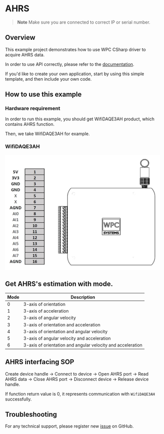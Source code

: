 # AHRS
> **Note**
> Make sure you are connected to correct IP or serial number.

## Overview

This example project demonstrates how to use WPC CSharp driver to acquire AHRS data.

In order to use API correctly, please refer to the [documentation](https://wpc-systems-ltd.github.io/WPC_CSharp_driver_release/).

If you'd like to create your own application, start by using this simple template, and then include your own code.

## How to use this example

### Hardware requirement

In order to run this example, you should get WifiDAQE3AH product, which contains AHRS function.

Then, we take WifiDAQE3AH for example.

### WifiDAQE3AH

<img src="https://github.com/WPC-Systems-Ltd/WPC_CSharp_driver_release/blob/main/Reference/Pinouts/pinout-WifiDAQE3AH.JPG" alt="drawing" width="600"/>

## Get AHRS's estimation with mode.

| Mode |  Description                                                   |
|------|----------------------------------------------------------------|
|   0  | 3-axis of orientation                                          |
|   1  | 3-axis of acceleration                                         |
|   2  | 3-axis of angular velocity                                     |
|   3  | 3-axis of orientation and acceleration                         |
|   4  | 3-axis of orientation and angular velocity                     |
|   5  | 3-axis of angular velocity and acceleration                    |
|   6  | 3-axis of orientation and angular velocity and acceleration    |

## AHRS interfacing SOP

Create device handle -> Connect to device -> Open AHRS port -> Read AHRS data -> Close AHRS port -> Disconnect device -> Release device handle.

If function return value is 0, it represents communication with `WifiDAQE3AH` successfully.

## Troubleshooting

For any technical support, please register new [issue](https://github.com/WPC-Systems-Ltd/WPC_CSharp_driver_release/issues) on GitHub.